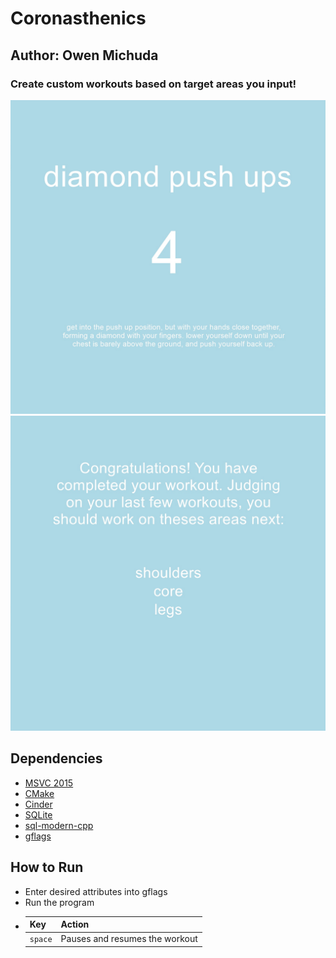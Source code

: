 # Coronasthenics
Author: Owen Michuda
---
### Create custom workouts based on target areas you input!
![first image](images/project1.png)
![second image](images/project2.png)

## Dependencies
* [MSVC 2015](https://visualstudio.microsoft.com/)
* [CMake](https://cmake.org/)
* [Cinder](https://libcinder.org/)
* [SQLite](https://www.sqlite.org/index.html)
* [sql-modern-cpp](https://github.com/SqliteModernCpp/sqlite_modern_cpp)
* [gflags](https://github.com/gflags/gflags)

## How to Run
* Enter desired attributes into gflags
* Run the program
* | Key       | Action                                                      |
  |---------- |-------------------------------------------------------------|
  | `space`   | Pauses and resumes the workout                              |

